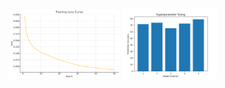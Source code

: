 <div align="center">
  <img src="LossCurve(Log5).png" width="35%" />
  <img src="ModelTuning.png" width="30%" />
</div>
